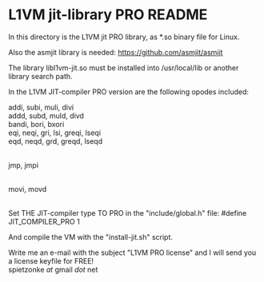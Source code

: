 L1VM jit-library PRO README
===========================
In this directory is the L1VM jit PRO library, as *.so binary file for Linux.

Also the asmjit library is needed: https://github.com/asmjit/asmjit

The library libl1vm-jit.so must be installed into /usr/local/lib or
another library search path.

In the L1VM JIT-compiler PRO version are the following opodes included:

addi, subi, muli, divi <br>
addd, subd, muld, divd <br>
bandi, bori, bxori <br>
eqi, neqi, gri, lsi, greqi, lseqi <br>
eqd, neqd, grd, greqd, lseqd <br><br>

jmp, jmpi <br><br>

movi, movd <br><br>

Set THE JIT-compiler type TO PRO in the "include/global.h" file:
#define JIT_COMPILER_PRO 1

And compile the VM with the "install-jit.sh" script.

Write me an e-mail with the subject "L1VM PRO license" and I will send you a license keyfile for FREE! <br>
spietzonke _at_ gmail _dot_ net

